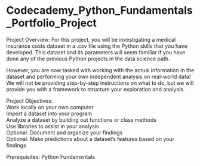 # Codecademy_Python_Fundamentals_Portfolio_Project
Project Overview:
For this project, you will be investigating a medical insurance costs dataset in a .csv file using the Python skills that you have developed. This dataset and its parameters will seem familiar if you have done any of the previous Python projects in the data science path.

However, you are now tasked with working with the actual information in the dataset and performing your own independent analysis on real-world data! We will not be providing step-by-step instructions on what to do, but we will provide you with a framework to structure your exploration and analysis.

Project Objectives:\
Work locally on your own computer \
Import a dataset into your program \
Analyze a dataset by building out functions or class methods\
Use libraries to assist in your analysis\
Optional: Document and organize your findings\
Optional: Make predictions about a dataset’s features based on your findings

Prerequisites:
Python Fundamentals
